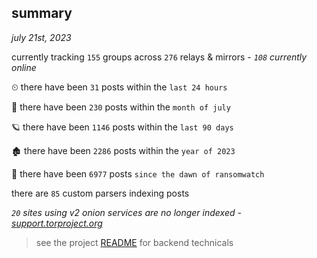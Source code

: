 
## summary
_july 21st, 2023_

currently tracking `155` groups across `276` relays & mirrors - _`108` currently online_

⏲ there have been `31` posts within the `last 24 hours`

🦈 there have been `230` posts within the `month of july`

🪐 there have been `1146` posts within the `last 90 days`

🏚 there have been `2286` posts within the `year of 2023`

🦕 there have been `6977` posts `since the dawn of ransomwatch`

there are `85` custom parsers indexing posts

_`20` sites using v2 onion services are no longer indexed - [support.torproject.org](https://support.torproject.org/onionservices/v2-deprecation/)_

> see the project [README](https://github.com/joshhighet/ransomwatch#ransomwatch--) for backend technicals
